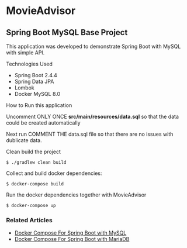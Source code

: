 # MovieAdvisor
## Spring Boot MySQL Base Project

This application was developed to demonstrate Spring Boot with MySQL with simple API.

Technologies Used

- Spring Boot 2.4.4
- Spring Data JPA
- Lombok
- Docker MySQL 8.0

How to Run this application

Uncomment ONLY ONCE **src/main/resources/data.sql** so that the data could be created automatically

Next run COMMENT THE data.sql file so that there are no issues with dublicate data.

Clean build the project

```shell
$ ./gradlew clean build
```

Collect and build docker dependencies:

```shell
$ docker-compose build
```

Run the docker dependencies together with MovieAdvisor

```shell
$ docker-compose up
```

### Related Articles

- [Docker Compose For Spring Boot with MySQL](https://javatodev.com/docker-compose-for-spring-boot-with-mysql/)
- [Docker Compose For Spring Boot with MariaDB](https://javatodev.com/docker-compose-for-spring-boot-with-mariadb/)
